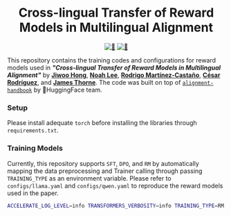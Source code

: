# <center>Cross-lingual Transfer of Reward Models in Multilingual Alignment</center>

<p align="center">
    <a href="https://arxiv.org/abs/2410.18027"><img src="https://img.shields.io/badge/ArXiv-Paper_-f26255" alt="🤗"></a>
    <a href="https://huggingface.co/collections/iqwiki-kor/cross-lingual-transfer-of-reward-models-6717b1bb701bb25af26144a7"><img src="https://img.shields.io/badge/🤗_Collection-Models_and_Datasets-8c5eb5" alt="🤗"></a>
</p>

This repository contains the training codes and configurations for reward models used in ***"Cross-lingual Transfer of Reward Models in Multilingual Alignment"*** by [**Jiwoo Hong**](https://jiwooya1000.github.io/), [**Noah Lee**](https://nlee-208.github.io/), [**Rodrigo Martínez-Castaño**](brunneis.com), [**César Rodríguez**](https://cesar.cafe/
), and [**James Thorne**](https://jamesthorne.com/). The code was built on top of [`alignment-handbook`](https://github.com/huggingface/alignment-handbook) by 🤗HuggingFace team.


### Setup

Please install adequate `torch` before installing the libraries through `requirements.txt`.


### Training Models

Currently, this repository supports `SFT`, `DPO`, and `RM` by automatically mapping the data preprocessing and Trainer calling through passing `TRAINING_TYPE` as an environment variable. Please refer to `configs/llama.yaml` and `configs/qwen.yaml` to reproduce the reward models used in the paper.

```bash
ACCELERATE_LOG_LEVEL=info TRANSFORMERS_VERBOSITY=info TRAINING_TYPE=RM accelerate launch --config_file accelerate/ds3.yaml main.py configs/llama.yaml
```
